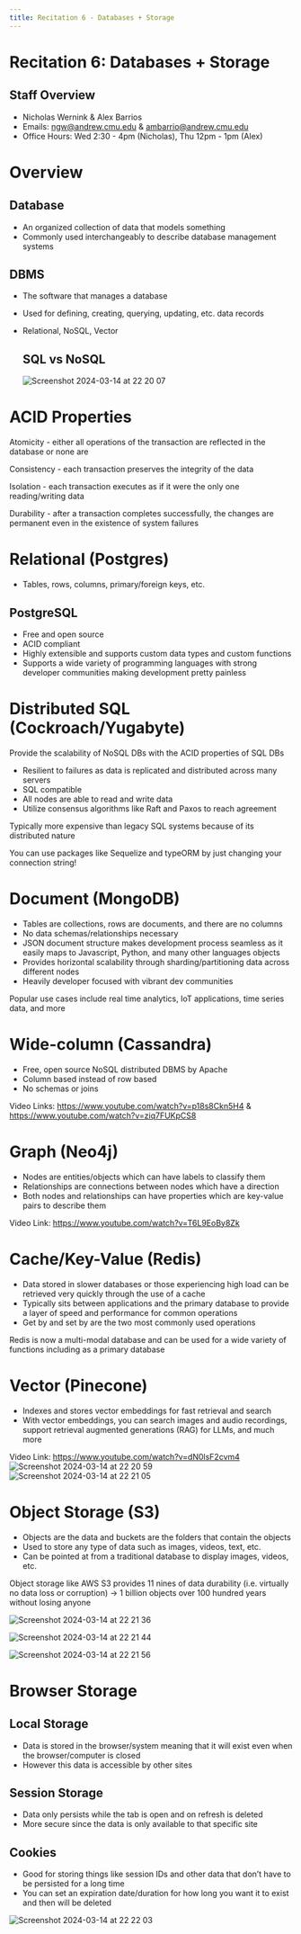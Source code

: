 ```yaml
---
title: Recitation 6 - Databases + Storage
---
```


# Recitation 6: Databases + Storage

## Staff Overview
- Nicholas Wernink & Alex Barrios
- Emails: [ngw@andrew.cmu.edu](mailto:ngw@andrew.cmu.edu) & [ambarrio@andrew.cmu.edu](mailto:ambarrio@andrew.cmu.edu)
- Office Hours: Wed 2:30 - 4pm (Nicholas), Thu 12pm - 1pm (Alex)

# Overview
## Database
- An organized collection of data that models something
- Commonly used interchangeably to describe database management systems

## DBMS
- The software that manages a database
- Used for defining, creating, querying, updating, etc. data records
- Relational, NoSQL, Vector

  ## SQL vs NoSQL
  ![Screenshot 2024-03-14 at 22 20 07](https://github.com/CMU-17-356/cmu-17-356.github.io/assets/79665965/77c18c99-f1d0-4cb3-afda-222987e743eb)


# ACID Properties
Atomicity - either all operations of the transaction are reflected in the database or none are

Consistency - each transaction preserves the integrity of the data

Isolation - each transaction executes as if it were the only one reading/writing data

Durability - after a transaction completes successfully, the changes are permanent even in the existence of system failures

# Relational (Postgres)
- Tables, rows, columns, primary/foreign keys, etc.

## PostgreSQL
- Free and open source
- ACID compliant
- Highly extensible and supports custom data types and custom functions
- Supports a wide variety of programming languages with strong developer communities making development pretty painless

# Distributed SQL (Cockroach/Yugabyte)
Provide the scalability of NoSQL DBs with the ACID properties of SQL DBs
- Resilient to failures as data is replicated and distributed across many servers
- SQL compatible
- All nodes are able to read and write data
- Utilize consensus algorithms like Raft and Paxos to reach agreement

Typically more expensive than legacy SQL systems because of its distributed nature

You can use packages like Sequelize and typeORM by just changing your connection string!

# Document (MongoDB)
- Tables are collections, rows are documents, and there are no columns
- No data schemas/relationships necessary
- JSON document structure makes development process seamless as it easily maps to Javascript, Python, and many other languages objects
- Provides horizontal scalability through sharding/partitioning data across different nodes
- Heavily developer focused with vibrant dev communities

Popular use cases include real time analytics, IoT applications, time series data, and more

# Wide-column (Cassandra)
- Free, open source NoSQL distributed DBMS by Apache
- Column based instead of row based
- No schemas or joins

Video Links: https://www.youtube.com/watch?v=p18s8Ckn5H4 & https://www.youtube.com/watch?v=ziq7FUKpCS8


# Graph (Neo4j)
- Nodes are entities/objects which can have labels to classify them
- Relationships are connections between nodes which have a direction
- Both nodes and relationships can have properties which are key-value pairs to describe them

Video Link: https://www.youtube.com/watch?v=T6L9EoBy8Zk


# Cache/Key-Value (Redis)
- Data stored in slower databases or those experiencing high load can be retrieved very quickly through the use of a cache
- Typically sits between applications and the primary database to provide a layer of speed and performance for common operations
- Get by <id> and set by <id> are the two most commonly used operations

Redis is now a multi-modal database and can be used for a wide variety of functions including as a primary database


# Vector (Pinecone)
- Indexes and stores vector embeddings for fast retrieval and search
- With vector embeddings, you can search images and audio recordings, support retrieval augmented generations (RAG) for LLMs, and much more

Video Link: https://www.youtube.com/watch?v=dN0lsF2cvm4
![Screenshot 2024-03-14 at 22 20 59](https://github.com/CMU-17-356/cmu-17-356.github.io/assets/79665965/c1ccb471-5781-4ab6-ad46-dbd8e5486bf5)
![Screenshot 2024-03-14 at 22 21 05](https://github.com/CMU-17-356/cmu-17-356.github.io/assets/79665965/a9d13629-c2f9-4c48-a5c5-4c7ee54b60c2)


# Object Storage (S3)
- Objects are the data and buckets are the folders that contain the objects
- Used to store any type of data such as images, videos, text, etc.
- Can be pointed at from a traditional database to display images, videos, etc.

Object storage like AWS S3 provides 11 nines of data durability (i.e. virtually no data loss or corruption) → 1 billion objects over 100 hundred years without losing anyone

![Screenshot 2024-03-14 at 22 21 36](https://github.com/CMU-17-356/cmu-17-356.github.io/assets/79665965/0163b253-ea0c-4913-af19-46b1b117eec5)

![Screenshot 2024-03-14 at 22 21 44](https://github.com/CMU-17-356/cmu-17-356.github.io/assets/79665965/787e9792-e0f8-4284-b926-99abd9cdb068)

![Screenshot 2024-03-14 at 22 21 56](https://github.com/CMU-17-356/cmu-17-356.github.io/assets/79665965/2a3e98db-489f-48db-879b-989aa3bfe643)


# Browser Storage

## Local Storage
- Data is stored in the browser/system meaning that it will exist even when the browser/computer is closed
- However this data is accessible by other sites

## Session Storage
- Data only persists while the tab is open and on refresh is deleted
- More secure since the data is only available to that specific site

## Cookies
- Good for storing things like session IDs and other data that don’t have to be persisted for a long time
- You can set an expiration date/duration for how long you want it to exist and then will be deleted

![Screenshot 2024-03-14 at 22 22 03](https://github.com/CMU-17-356/cmu-17-356.github.io/assets/79665965/ebc0ddf5-cfae-4cee-8d37-f87ce25bb9a8)
